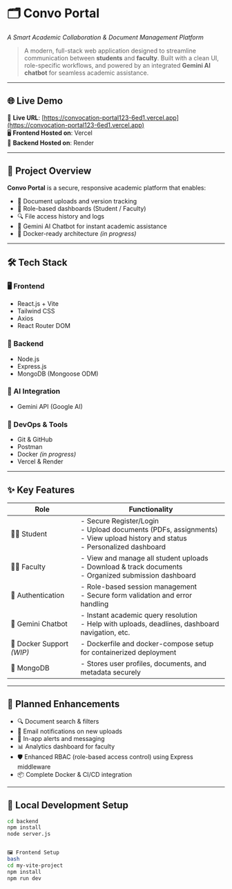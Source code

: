 # 🗂️ Convo Portal  
*A Smart Academic Collaboration & Document Management Platform*

> A modern, full-stack web application designed to streamline communication between **students** and **faculty**. Built with a clean UI, role-specific workflows, and powered by an integrated **Gemini AI chatbot** for seamless academic assistance.

---

## 🌐 Live Demo  

🔗 **Live URL**: [https://convocation-portal123-6ed1.vercel.app](https://convocation-portal123-6ed1.vercel.app)  
🖥️ **Frontend Hosted on**: Vercel  
🔧 **Backend Hosted on**: Render  

---

## 🚀 Project Overview  

**Convo Portal** is a secure, responsive academic platform that enables:  
- 📁 Document uploads and version tracking  
- 👥 Role-based dashboards (Student / Faculty)  
- 🔍 File access history and logs  
- 🤖 Gemini AI Chatbot for instant academic assistance  
- 🐳 Docker-ready architecture *(in progress)*  

---

## 🛠️ Tech Stack  

### 🖥️ Frontend  
- React.js + Vite  
- Tailwind CSS  
- Axios  
- React Router DOM  

### 🔧 Backend  
- Node.js  
- Express.js  
- MongoDB (Mongoose ODM)  

### 🤖 AI Integration  
- Gemini API (Google AI)  

### 🧰 DevOps & Tools  
- Git & GitHub  
- Postman  
- Docker *(in progress)*  
- Vercel & Render  

---

## ✨ Key Features  

| Role      | Functionality |
|-----------|---------------|
| 👩‍🎓 Student | - Secure Register/Login <br> - Upload documents (PDFs, assignments) <br> - View upload history and status <br> - Personalized dashboard |
| 👨‍🏫 Faculty | - View and manage all student uploads <br> - Download & track documents <br> - Organized submission dashboard |
| 🔐 Authentication | - Role-based session management <br> - Secure form validation and error handling |
| 🤖 Gemini Chatbot | - Instant academic query resolution <br> - Help with uploads, deadlines, dashboard navigation, etc. |
| 🐳 Docker Support *(WIP)* | - Dockerfile and docker-compose setup for containerized deployment |
| 💾 MongoDB | - Stores user profiles, documents, and metadata securely |

---

## 📌 Planned Enhancements  

- 🔍 Document search & filters  
- 📧 Email notifications on new uploads  
- 🔔 In-app alerts and messaging  
- 📊 Analytics dashboard for faculty  
- 🛡️ Enhanced RBAC (role-based access control) using Express middleware  
- 📦 Complete Docker & CI/CD integration  

---

## 🧪 Local Development Setup  


```bash
cd backend
npm install
node server.js


🖼️ Frontend Setup
bash
cd my-vite-project
npm install
npm run dev
